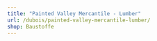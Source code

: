 ```yaml
---
title: "Painted Valley Mercantile - Lumber"
url: /dubois/painted-valley-mercantile-lumber/
shop: Baustoffe
---
```

